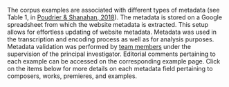 

The corpus examples are associated with different types of metadata
(see Table 1, in [Poudrier &amp; Shanahan,
2018](https://drive.google.com/file/d/1LRTjYO4-_HYG4SMHygSoDHgLSHD840Zm/view?usp=sharing)).
The metadata is stored on a Google spreadsheet from which the website
metadata is extracted. This setup allows for effortless updating
of website metadata. Metadata was used in the transcription and
encoding process as well as for analysis purposes. Metadata validation
was performed by [team members](/people) under the supervision of
the principal investigator. Editorial comments pertaining to each
example can be accessed on the corresponding example page. Click
on the items below for more details on each metadata field pertaining
to composers, works, premieres, and examples.



